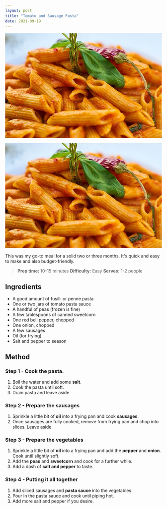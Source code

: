 ```yaml
---
layout: post
title: "Tomato and Sausage Pasta"
date: 2021-09-19
---
```

![bowl-of-pasta](/assets/images/pasta.jpg "Tomato and Sausage Pasta")

<div class="post-image">
  <img src="/assets/images/pasta.jpg" alt="Bowl of Pasta"/>
</div>

This was my go-to meal for a solid two or three months. It's quick and easy to make and also budget-friendly.

>**Prep time:** 10-15 minutes
>**Difficulty:** Easy
>**Serves:** 1-2 people

## Ingredients
* A good amount of fusilli or penne pasta
* One or two jars of tomato pasta sauce
* A handful of peas (frozen is fine)
* A few tablespoons of canned sweetcorn
* One red bell pepper, chopped
* One onion, chopped
* A few sausages
* Oil (for frying)
* Salt and pepper to season

## Method
### Step 1 - Cook the **pasta**.
1. Boil the water and add some **salt**. 
2. Cook the pasta until soft.
3. Drain pasta and leave aside.

### Step 2 - Prepare the sausages
1. Sprinkle a little bit of **oil** into a frying pan and cook **sausages**.
2. Once sausages are fully cooked, remove from frying pan and chop into slices. Leave aside.

### Step 3 - Prepare the vegetables
1. Sprinkle a little bit of **oil** into a frying pan and add the **pepper** and **onion**. Cook until slightly soft. 
2. Add the **peas** and **sweetcorn** and cook for a further while.
3. Add a dash of **salt and pepper** to taste.

### Step 4 - Putting it all together
1. Add sliced sausages and **pasta sauce** into the vegetables.
2. Pour in the pasta sauce and cook until piping hot.
3. Add more salt and pepper if you desire.
